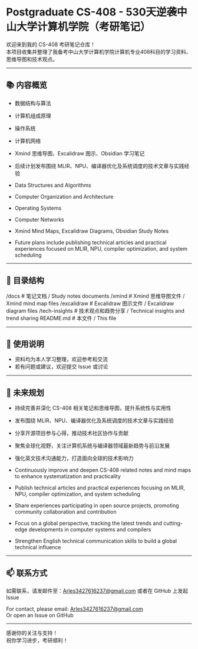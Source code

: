 # Postgraduate CS-408 - 530天逆袭中山大学计算机学院（考研笔记）

欢迎来到我的 CS-408 考研笔记仓库！  
本项目收集并整理了我备考中山大学计算机学院计算机专业408科目的学习资料、思维导图和技术观点。

---

## 📚 内容概览

- 数据结构与算法  
- 计算机组成原理  
- 操作系统  
- 计算机网络  
- Xmind 思维导图、Excalidraw 图示、Obsidian 学习笔记  
- 后续计划发布围绕 MLIR、NPU、编译器优化及系统调度的技术文章与实践经验
  
- Data Structures and Algorithms  
- Computer Organization and Architecture  
- Operating Systems  
- Computer Networks  
- Xmind Mind Maps, Excalidraw Diagrams, Obsidian Study Notes  
- Future plans include publishing technical articles and practical experiences focused on MLIR, NPU, compiler optimization, and system scheduling

---

## 🚀 目录结构
/docs # 笔记文档 / Study notes documents
/xmind # Xmind 思维导图文件 / Xmind mind map files
/excalidraw # Excalidraw 图示文件 / Excalidraw diagram files
/tech-insights # 技术观点和趋势分享 / Technical insights and trend sharing
README.md # 本文件 / This file

---

## 📝 使用说明

- 资料均为本人学习整理，欢迎参考和交流  
- 若有问题或建议，欢迎提交 Issue 或讨论

---

## 🔮 未来规划

- 持续完善并深化 CS-408 相关笔记和思维导图，提升系统性与实用性  
- 发布围绕 MLIR、NPU、编译器优化及系统调度的技术文章与实践经验  
- 分享开源项目参与心得，推动技术社区协作与贡献
- 聚焦全球化视野，关注计算机系统与编译器领域最新趋势与前沿发展
- 强化英文技术沟通能力，打造面向全球的技术影响力

- Continuously improve and deepen CS-408 related notes and mind maps to enhance systematization and practicality  
- Publish technical articles and practical experiences focusing on MLIR, NPU, compiler optimization, and system scheduling  
- Share experiences participating in open source projects, promoting community collaboration and contribution  
- Focus on a global perspective, tracking the latest trends and cutting-edge developments in computer systems and compilers  
- Strengthen English technical communication skills to build a global technical influence


---

## 📫 联系方式

如需联系，请发邮件至：Arles3427616237@gmail.com
或者在 GitHub 上发起 Issue

For contact, please email: Arles3427616237@gmail.com  
Or open an Issue on GitHub

---

感谢你的关注与支持！  
祝你学习进步，考研顺利！
